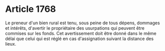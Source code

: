 # Article 1768

Le preneur d'un bien rural est tenu, sous peine de tous dépens, dommages et intérêts, d'avertir le propriétaire des usurpations qui peuvent être commises sur les fonds.   Cet avertissement doit être donné dans le même délai que celui qui est réglé en cas d'assignation suivant la distance des lieux.